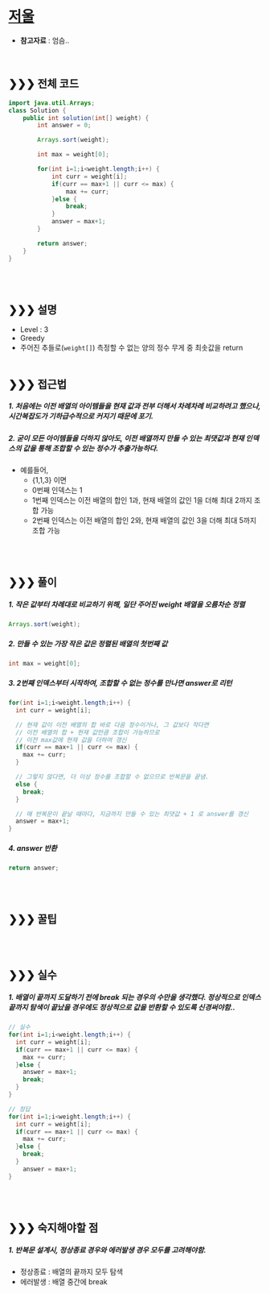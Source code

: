 # [저울](https://programmers.co.kr/learn/courses/30/lessons/42886)
* **참고자료** : 엄슴..

<br>

## &#10095;&#10095;&#10095; 전체 코드
```java
import java.util.Arrays;
class Solution {
    public int solution(int[] weight) {
        int answer = 0;

        Arrays.sort(weight);

        int max = weight[0];

        for(int i=1;i<weight.length;i++) {
        	int curr = weight[i];
        	if(curr == max+1 || curr <= max) {
        		max += curr;
        	}else {
        		break;
        	}
            answer = max+1;
        }

        return answer;
    }
}
```

<br><br>

## &#10095;&#10095;&#10095; 설명
* Level : 3
* Greedy
* 주어진 추들로(`weight[]`) 측정할 수 없는 양의 정수 무게 중 최솟값을 return
<br><br>


## &#10095;&#10095;&#10095; 접근법   
##### 1. 처음에는 이전 배열의 아이템들을 현재 값과 전부 더해서 차례차례 비교하려고 했으나, 시간복잡도가 기하급수적으로 커지기 때문에 포기.

##### 2. 굳이 모든 아이템들을 더하지 않아도, 이전 배열까지 만들 수 있는 최댓값과 현재 인덱스의 값을 통해 조합할 수 있는 정수가 추출가능하다.
* 예를들어,
  * {1,1,3} 이면
  * 0번째 인덱스는 1
  * 1번째 인덱스는 이전 배열의 합인 1과, 현재 배열의 값인 1을 더해 최대 2까지 조합 가능
  * 2번째 인덱스는 이전 배열의 합인 2와, 현재 배열의 값인 3을 더해 최대 5까지 조합 가능

<br><br>

## &#10095;&#10095;&#10095; 풀이
##### 1. 작은 값부터 차례대로 비교하기 위해, 일단 주어진 weight 배열을 오름차순 정렬
```java
Arrays.sort(weight);
```

##### 2. 만들 수 있는 가장 작은 값은 정렬된 배열의 첫번째 값
```java
int max = weight[0];
```

##### 3. 2번째 인덱스부터 시작하여, 조합할 수 없는 정수를 만나면 answer로 리턴
```java
for(int i=1;i<weight.length;i++) {
  int curr = weight[i];

  // 현재 값이 이전 배열의 합 바로 다음 정수이거나, 그 값보다 작다면
  // 이전 배열의 합 + 현재 값만큼 조합이 가능하므로
  // 이전 max값에 현재 값을 더하여 갱신
  if(curr == max+1 || curr <= max) {
    max += curr;
  }

  // 그렇지 않다면, 더 이상 정수를 조합할 수 없으므로 반복문을 끝냄.
  else {
    break;
  }

  // 매 반복문이 끝날 때마다, 지금까지 만들 수 있는 최댓값 + 1 로 answer를 갱신
  answer = max+1;
}
```

##### 4. answer 반환
```java
return answer;
```
<br><br>



## &#10095;&#10095;&#10095; 꿀팁
<br><br>


## &#10095;&#10095;&#10095; 실수
##### 1. 배열이 끝까지 도달하기 전에 break 되는 경우의 수만을 생각했다. 정상적으로 인덱스 끝까지 탐색이 끝났을 경우에도 정상적으로 값을 반환할 수 있도록 신경써야함..
```java
// 실수
for(int i=1;i<weight.length;i++) {
  int curr = weight[i];
  if(curr == max+1 || curr <= max) {
    max += curr;
  }else {
    answer = max+1;
    break;
  }
}

// 정답
for(int i=1;i<weight.length;i++) {
  int curr = weight[i];
  if(curr == max+1 || curr <= max) {
    max += curr;
  }else {
    break;
  }
    answer = max+1;
}

```


<br><br>

## &#10095;&#10095;&#10095; 숙지해야할 점
##### 1. 반복문 설계시, 정상종료 경우와 에러발생 경우 모두를 고려해야함.
* 정상종료 : 배열의 끝까지 모두 탐색
* 에러발생 : 배열 중간에 break




<br>
<br>
<br>
